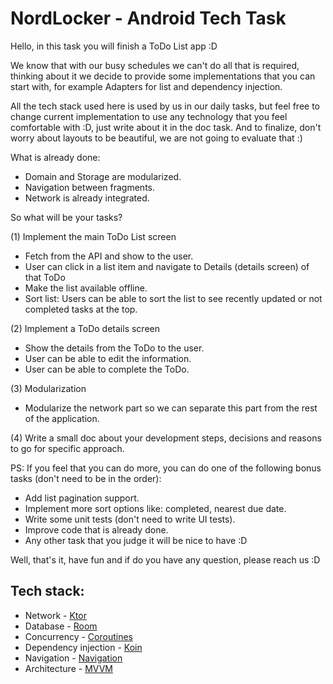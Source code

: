 # NordLocker - Android Tech Task

Hello, in this task you will finish a ToDo List app :D

We know that with our busy schedules we can't do all that is required, thinking about it
we decide to provide some implementations that you can start with, for example Adapters for list and dependency injection.

All the tech stack used here is used by us in our daily tasks, but feel free to change current implementation to use 
any technology that you feel comfortable with :D, just write about it in the doc task.
And to finalize, don't worry about layouts to be beautiful, we are not going to evaluate that :)

What is already done:
* Domain and Storage are modularized.
* Navigation between fragments.
* Network is already integrated.

So what will be your tasks?

(1) Implement the main ToDo List screen
  - Fetch from the API and show to the user.
  - User can click in a list item and navigate to Details (details screen) of that ToDo
  - Make the list available offline.
  - Sort list: Users can be able to sort the list to see recently updated or not completed tasks at the top.
    
(2) Implement a ToDo details screen
  - Show the details from the ToDo to the user.
  - User can be able to edit the information.
  - User can be able to complete the ToDo.
    
(3) Modularization
  - Modularize the network part so we can separate this part from the rest of the application.
    
(4) Write a small doc about your development steps, decisions and reasons to go for specific approach.

PS: If you feel that you can do more, you can do one of the following bonus tasks (don't need to be in the order):
- Add list pagination support.
- Implement more sort options like: completed, nearest due date.
- Write some unit tests (don't need to write UI tests).
- Improve code that is already done.
- Any other task that you judge it will be nice to have :D

Well, that's it, have fun and if do you have any question, please reach us :D

## Tech stack: 
* Network - <a href="https://ktor.io/">Ktor</a>
* Database - <a href="https://developer.android.com/training/data-storage/room">Room</a>
* Concurrency - <a href="https://kotlinlang.org/docs/coroutines-overview.html">Coroutines</a>
* Dependency injection - <a href="https://insert-koin.io/">Koin</a>
* Navigation - <a href="https://developer.android.com/guide/navigation">Navigation</a>
* Architecture - <a href="https://developer.android.com/jetpack/guide">MVVM</a>